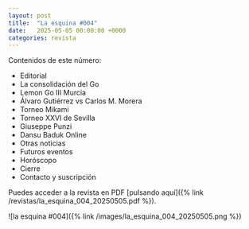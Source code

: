 ```yaml
---
layout: post
title:  "La esquina #004"
date:   2025-05-05 00:00:00 +0000
categories: revista
---
```


Contenidos de este número:

  * Editorial
  * La consolidación del Go
  * Lemon Go III Murcia
  * Álvaro Gutiérrez vs Carlos M. Morera
  * Torneo Mikami
  * Torneo XXVI de Sevilla
  * Giuseppe Punzi
  * Dansu Baduk Online
  * Otras noticias
  * Futuros eventos
  * Horóscopo
  * Cierre
  * Contacto y suscripción

Puedes acceder a la revista en PDF [pulsando aquí]({% link /revistas/la_esquina_004_20250505.pdf %}).

![la esquina #004]({% link /images/la_esquina_004_20250505.png %})
